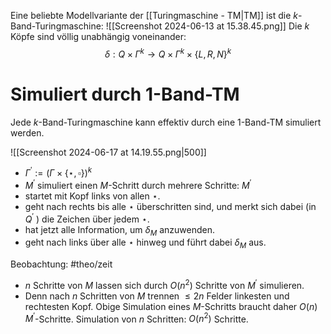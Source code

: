 Eine beliebte Modellvariante der [[Turingmaschine - TM|TM]] ist die $k$-Band-Turingmaschine:
![[Screenshot 2024-06-13 at 15.38.45.png]]
Die $k$ Köpfe sind völlig unabhängig voneinander:
$$\begin{equation*}
\delta: Q \times \Gamma^k \rightarrow Q \times \Gamma^k \times\{L, R, N\}^k
\end{equation*}$$



# Simuliert durch 1-Band-TM
Jede $k$-Band-Turingmaschine kann effektiv durch eine 1-Band-TM simuliert werden.

![[Screenshot 2024-06-17 at 14.19.55.png|500]]
- $\Gamma^{\prime}:=(\Gamma \times\{\star, \square\})^k$
- $M^{\prime}$ simuliert einen $M$-Schritt durch mehrere Schritte: $M^{\prime}$
- startet mit Kopf links von allen $\star$.
- geht nach rechts bis alle $\star$ überschritten sind, und merkt sich dabei (in $Q^{\prime}$ ) die Zeichen über jedem $\star$.
- hat jetzt alle Information, um $\delta_M$ anzuwenden.
- geht nach links über alle $\star$ hinweg und führt dabei $\delta_M$ aus.


Beobachtung:
#theo/zeit 
- $n$ Schritte von $M$ lassen sich durch $O\left(n^2\right)$ Schritte von $M^{\prime}$ simulieren.
- Denn nach $n$ Schritten von $M$ trennen $\leq 2 n$ Felder linkesten und rechtesten Kopf. Obige Simulation eines $M$-Schritts braucht daher $O(n)$ $M^{\prime}$-Schritte. Simulation von $n$ Schritten: $O\left(n^2\right)$ Schritte.


